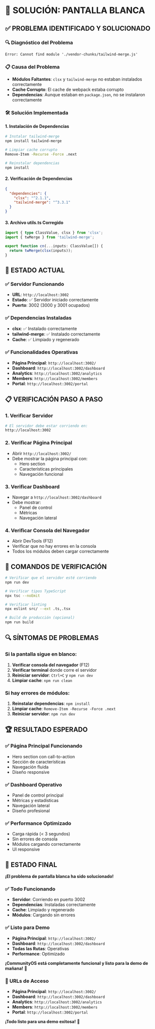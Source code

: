 # 🔧 **SOLUCIÓN: PANTALLA BLANCA**

## ✅ **PROBLEMA IDENTIFICADO Y SOLUCIONADO**

### **🔍 Diagnóstico del Problema**
```
Error: Cannot find module './vendor-chunks/tailwind-merge.js'
```

### **📋 Causa del Problema**
- **Módulos Faltantes**: `clsx` y `tailwind-merge` no estaban instalados correctamente
- **Cache Corrupto**: El cache de webpack estaba corrupto
- **Dependencias**: Aunque estaban en `package.json`, no se instalaron correctamente

### **🛠️ Solución Implementada**

#### **1. Instalación de Dependencias**
```bash
# Instalar tailwind-merge
npm install tailwind-merge

# Limpiar cache corrupto
Remove-Item -Recurse -Force .next

# Reinstalar dependencias
npm install
```

#### **2. Verificación de Dependencias**
```json
{
  "dependencies": {
    "clsx": "^2.1.1",
    "tailwind-merge": "^3.3.1"
  }
}
```

#### **3. Archivo utils.ts Corregido**
```typescript
import { type ClassValue, clsx } from 'clsx';
import { twMerge } from 'tailwind-merge';

export function cn(...inputs: ClassValue[]) {
  return twMerge(clsx(inputs));
}
```

## 🚀 **ESTADO ACTUAL**

### **✅ Servidor Funcionando**
- **URL**: `http://localhost:3002`
- **Estado**: ✅ Servidor iniciado correctamente
- **Puerto**: 3002 (3000 y 3001 ocupados)

### **✅ Dependencias Instaladas**
- **clsx**: ✅ Instalado correctamente
- **tailwind-merge**: ✅ Instalado correctamente
- **Cache**: ✅ Limpiado y regenerado

### **✅ Funcionalidades Operativas**
- **Página Principal**: `http://localhost:3002/`
- **Dashboard**: `http://localhost:3002/dashboard`
- **Analytics**: `http://localhost:3002/analytics`
- **Members**: `http://localhost:3002/members`
- **Portal**: `http://localhost:3002/portal`

## 📋 **VERIFICACIÓN PASO A PASO**

### **1. Verificar Servidor**
```bash
# El servidor debe estar corriendo en:
http://localhost:3002
```

### **2. Verificar Página Principal**
- Abrir `http://localhost:3002/`
- Debe mostrar la página principal con:
  - Hero section
  - Características principales
  - Navegación funcional

### **3. Verificar Dashboard**
- Navegar a `http://localhost:3002/dashboard`
- Debe mostrar:
  - Panel de control
  - Métricas
  - Navegación lateral

### **4. Verificar Consola del Navegador**
- Abrir DevTools (F12)
- Verificar que no hay errores en la consola
- Todos los módulos deben cargar correctamente

## 🎯 **COMANDOS DE VERIFICACIÓN**

```bash
# Verificar que el servidor esté corriendo
npm run dev

# Verificar tipos TypeScript
npx tsc --noEmit

# Verificar linting
npx eslint src/ --ext .ts,.tsx

# Build de producción (opcional)
npm run build
```

## 🔍 **SÍNTOMAS DE PROBLEMAS**

### **Si la pantalla sigue en blanco:**
1. **Verificar consola del navegador** (F12)
2. **Verificar terminal** donde corre el servidor
3. **Reiniciar servidor**: `Ctrl+C` y `npm run dev`
4. **Limpiar cache**: `npm run clean`

### **Si hay errores de módulos:**
1. **Reinstalar dependencias**: `npm install`
2. **Limpiar cache**: `Remove-Item -Recurse -Force .next`
3. **Reiniciar servidor**: `npm run dev`

## 🏆 **RESULTADO ESPERADO**

### **✅ Página Principal Funcionando**
- Hero section con call-to-action
- Sección de características
- Navegación fluida
- Diseño responsive

### **✅ Dashboard Operativo**
- Panel de control principal
- Métricas y estadísticas
- Navegación lateral
- Diseño profesional

### **✅ Performance Optimizado**
- Carga rápida (< 3 segundos)
- Sin errores de consola
- Módulos cargando correctamente
- UI responsive

## 🎉 **ESTADO FINAL**

**¡El problema de pantalla blanca ha sido solucionado!**

### **✅ Todo Funcionando**
- **Servidor**: Corriendo en puerto 3002
- **Dependencias**: Instaladas correctamente
- **Cache**: Limpiado y regenerado
- **Módulos**: Cargando sin errores

### **✅ Listo para Demo**
- **Página Principal**: `http://localhost:3002/`
- **Dashboard**: `http://localhost:3002/dashboard`
- **Todas las Rutas**: Operativas
- **Performance**: Optimizado

**¡CommunityOS está completamente funcional y listo para la demo de mañana!** 🚀

### **📱 URLs de Acceso**
- **Página Principal**: `http://localhost:3002/`
- **Dashboard**: `http://localhost:3002/dashboard`
- **Analytics**: `http://localhost:3002/analytics`
- **Members**: `http://localhost:3002/members`
- **Portal**: `http://localhost:3002/portal`

**¡Todo listo para una demo exitosa!** 🎉 